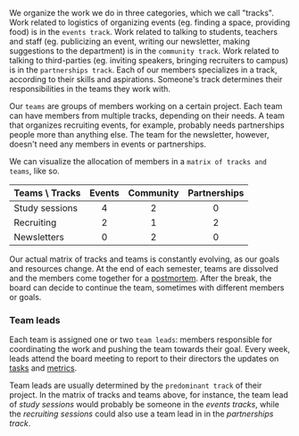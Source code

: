 
We organize the work we do in three categories, which we call "tracks". Work related to logistics of organizing events (eg. finding a space, providing food) is in the `events track`. Work related to talking to students, teachers and staff (eg. publicizing an event, writing our newsletter, making suggestions to the department) is in the `community track`. Work related to talking to third-parties (eg. inviting speakers, bringing recruiters to campus) is in the `partnerships track`. Each of our members specializes in a track, according to their skills and aspirations. Someone's track determines their responsibilities in the teams they work with.

Our `teams` are groups of members working on a certain project. Each team can have members from multiple tracks, depending on their needs. A team that organizes recruiting events, for example, probably needs partnerships people more than anything else. The team for the newsletter, however, doesn't need any members in events or partnerships.

We can visualize the allocation of members in a `matrix of tracks and teams`, like so.

|Teams \ Tracks| Events | Community | Partnerships|
| ------------- |:-:|:-:|:-:|
| Study sessions| 4 | 2 | 0 |
| Recruiting    | 2 | 1 | 2 |
| Newsletters   | 0 | 2 | 0 |

Our actual matrix of tracks and teams is constantly evolving, as our goals and resources change. At the end of each semester, teams are dissolved and the members come together for a [postmortem](#postmortem). After the break, the board can decide to continue the team, sometimes with different members or goals.

### Team leads

Each team is assigned one or two `team leads`: members responsible for coordinating the work and pushing the team towards their goal. Every week, leads attend the board meeting to report to their directors the updates on [tasks](#trello) and [metrics](#metrics).

Team leads are usually determined by the `predominant track` of their project. In the matrix of tracks and teams above, for instance, the team lead of _study sessions_ would probably be someone in the _events tracks_, while the _recruiting sessions_ could also use a team lead in in the _partnerships track_.
